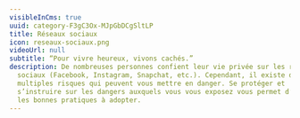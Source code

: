 ```yaml
---
visibleInCms: true
uuid: category-F3gC3Ox-MJpGbDCgSltLP
title: Réseaux sociaux
icon: reseaux-sociaux.png
videoUrl: null
subtitle: “Pour vivre heureux, vivons cachés.”
description: De nombreuses personnes confient leur vie privée sur les réseaux
  sociaux (Facebook, Instagram, Snapchat, etc.). Cependant, il existe de
  multiples risques qui peuvent vous mettre en danger. Se protéger et
  s’instruire sur les dangers auxquels vous vous exposez vous permet d’établir
  les bonnes pratiques à adopter.
---
```

